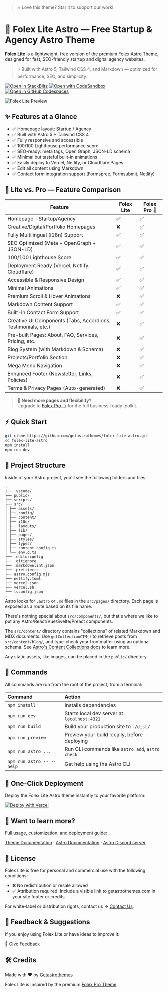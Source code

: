 > ⭐️ Love this theme? Star it to support our work!

# 🚀 Folex Lite Astro — Free Startup & Agency Astro Theme

**Folex Lite** is a lightweight, free version of the premium [Folex Astro Theme](https://getastrothemes.com/astro-themes/folex/), designed for fast, SEO-friendly startup and digital agency websites.

> ⚡ Built with Astro 5, Tailwind CSS 4, and Markdown — optimized for performance, SEO, and simplicity.

[![Open in StackBlitz](https://developer.stackblitz.com/img/open_in_stackblitz.svg)](https://stackblitz.com/github/getastrothemes/folex-lite-astro) [![Open with CodeSandbox](https://assets.codesandbox.io/github/button-edit-lime.svg)](https://codesandbox.io/p/sandbox/github/getastrothemes/folex-lite-astro) [![Open in GitHub Codespaces](https://github.com/codespaces/badge.svg)](https://codespaces.new/getastrothemes/folex-lite-astro?devcontainer_path=.devcontainer/devcontainer.json)

![Folex Lite Preview](https://folex-lite-astro.vercel.app/images/og-image.jpg)

## ✨ Features at a Glance

- ✅ Homepage layout: Startup / Agency
- ✅ Built with Astro 5 + Tailwind CSS 4
- ✅ Fully responsive and accessible
- ✅ 100/100 Lighthouse performance score
- ✅ SEO-ready: meta tags, Open Graph, JSON-LD schema
- ✅ Minimal but tasteful built-in animations
- ✅ Easily deploy to Vercel, Netlify, or Cloudflare Pages
- ✅ Edit all content using Markdown
- ✅ Contact form integration support (Formspree, Formsubmit, Netlify)

## 🔄 Lite vs. Pro — Feature Comparison

| Feature                                                       | Folex Lite | Folex Pro 💎 |
| ------------------------------------------------------------- | ---------- | ------------ |
| Homepage – Startup/Agency                                     | ✅         | ✅           |
| Creative/Digital/Portfolio Homepages                          | ❌         | ✅           |
| Fully Multilingual (i18n) Support                             | ✅         | ✅           |
| SEO Optimized (Meta + OpenGraph + JSON-LD)                    | ✅         | ✅           |
| 100/100 Lighthouse Score                                      | ✅         | ✅           |
| Deployment Ready (Vercel, Netlify, Cloudflare)                | ✅         | ✅           |
| Accessible & Responsive Design                                | ✅         | ✅           |
| Minimal Animations                                            | ✅         | ✅           |
| Premium Scroll & Hover Animations                             | ❌         | ✅           |
| Markdown Content Support                                      | ✅         | ✅           |
| Built-in Contact Form Support                                 | ✅         | ✅           |
| Creative UI Components (Tabs, Accordions, Testimonials, etc.) | ❌         | ✅           |
| Pre-built Pages: About, FAQ, Services, Pricing, etc.          | ❌         | ✅           |
| Blog System (with Markdown & Schema)                          | ❌         | ✅           |
| Projects/Portfolio Section                                    | ❌         | ✅           |
| Mega Menu Navigation                                          | ❌         | ✅           |
| Enhanced Footer (Newsletter, Links, Policies)                 | ❌         | ✅           |
| Terms & Privacy Pages (Auto-generated)                        | ❌         | ✅           |

> 🎯 **Need more pages and flexibility?**  
> Upgrade to [Folex Pro →](https://getastrothemes.com/astro-themes/folex/) for the full business-ready toolkit.

## ⚡ Quick Start

```bash
git clone https://github.com/getastrothemes/folex-lite-astro.git
cd folex-lite-astro
npm install
npm run dev
```

## 🚀 Project Structure

Inside of your Astro project, you'll see the following folders and files:

```text
.
├── .vscode/
├── public/
├── scripts/
├── src/
│ ├── assets/
│ ├── config/
│ ├── content/
│ ├── i18n/
│ ├── layouts/
│ ├── lib/
│ ├── pages/
│ ├── styles/
│ ├── types/
│ ├── content.config.ts
│ └── env.d.ts
├── .editorconfig
├── .gitignore
├── .markdownlint.json
├── .prettierrc
├── astro.config.mjs
├── netlify.toml
├── vercel.json
├── vercel.sh
└── tsconfig.json
```

Astro looks for `.astro` or `.md` files in the `src/pages/` directory. Each page is exposed as a route based on its file name.

There's nothing special about `src/components/`, but that's where we like to put any Astro/React/Vue/Svelte/Preact components.

The `src/content/` directory contains "collections" of related Markdown and MDX documents. Use `getCollectionCTM()` to retrieve posts from `src/content/blog/`, and type-check your frontmatter using an optional schema. See [Astro's Content Collections docs](https://docs.astro.build/en/guides/content-collections/) to learn more.

Any static assets, like images, can be placed in the `public/` directory.

## 🧞 Commands

All commands are run from the root of the project, from a terminal:

| Command                   | Action                                           |
| :------------------------ | :----------------------------------------------- |
| `npm install`             | Installs dependencies                            |
| `npm run dev`             | Starts local dev server at `localhost:4321`      |
| `npm run build`           | Build your production site to `./dist/`          |
| `npm run preview`         | Preview your build locally, before deploying     |
| `npm run astro ...`       | Run CLI commands like `astro add`, `astro check` |
| `npm run astro -- --help` | Get help using the Astro CLI                     |

## 🚀 One-Click Deployment

Deploy the Folex Lite Astro theme instantly to your favorite platform:

[![Deploy with Vercel](https://vercel.com/button)](https://vercel.com/new/clone?repository-url=https://github.com/getastrothemes/folex-lite-astro)

## 👀 Want to learn more?

Full usage, customization, and deployment guide:

[Theme Documentation](https://docs.getastrothemes.com/folex/) · [Astro Documentation](https://docs.astro.build) · [Astro Discord server](https://astro.build/chat)

## 📄 License

Folex Lite is free for personal and commercial use with the following conditions:

- ❌ No redistribution or resale allowed
- ✅ Attribution required: Include a visible link to getastrothemes.com in your site footer or credits.

For white-label or distribution rights, contact us → [Contact Us](https://getastrothemes.com/contact/).

## 💬 Feedback & Suggestions

If you enjoy using Folex Lite or have ideas to improve it:

📣 [Give Feedback](https://getastrothemes.com/contact/)

## 🛠 Credits

Made with ❤️ by [Getastrothemes](https://getastrothemes.com/)

Folex Lite is inspired by the premium [Folex Pro Theme](https://getastrothemes.com/astro-themes/folex/)
